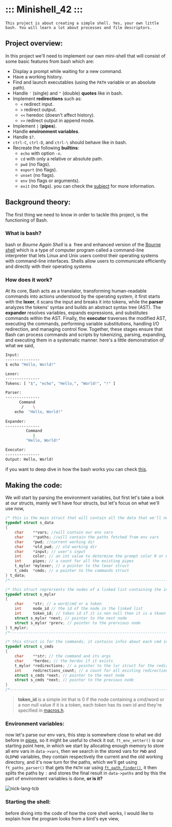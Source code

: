 # ::: Minishell_42 :::
`This project is about creating a simple shell. Yes, your own little bash. You will learn a lot about processes and file descriptors.`

## Project overview:
In this project we'll need to implement our own mini-shell that will consist of some basic features from bash which are:
- Display a prompt while waiting for a new command.
- Have a working history.
- Find and launch executables (using the `PATH` variable or an absolute path).
- Handle `'` (single) and `"` (double) **quotes** like in bash.
- Implement **redirections** such as:
    - `<` redirect input.
    - `>` redirect output.
    - `<<` heredoc (doesn't affect history).
    - `>>` redirect output in append mode.
- Implement `|` (**pipes**).
- Handle **environment variables**.
- Handle `$?`.
- `ctrl-C`, `ctrl-D`, and `ctrl-\` should behave like in bash.
- Recreate the following **builtins**:
    - `echo` with option `-n`.
    - `cd` with only a relative or absolute path.
    - `pwd` (no flags).
    - `export` (no flags).
    - `unset` (no flags).
    - `env` (no flags or arguments).
    - `exit` (no flags).
you can check the [subject](https://github.com/Reda96R/minishell/blob/main/minishell.sub.pdf) for more information.

## Background theory:
The first thing we need to know in order to tackle this project, is the functioning of Bash.

### What is bash?
bash or *Bourne Again Shell* is a  free and enhanced version of the [Bourne shell](https://searchdatacenter.techtarget.com/definition/Bourne-shell) which is a type of computer program called a command-line interpreter that lets Linux and Unix users control their operating systems with command-line interfaces. Shells allow users to communicate efficiently and directly with their operating systems

### How does it work?
At its core, Bash acts as a translator, transforming human-readable commands into actions understood by the operating system, it first starts with the **lexer**, it scans the input and breaks it into tokens, while the **parser** analyzes the tokens' syntax and builds an abstract syntax tree (AST). The **expander** resolves variables, expands expressions, and substitutes commands within the AST. Finally, the **executor** traverses the modified AST, executing the commands, performing variable substitutions, handling I/O redirection, and managing control flow. Together, these stages ensure that Bash can process commands and scripts by tokenizing, parsing, expanding, and executing them in a systematic manner.
here's a little demonstration of what we said,

```bash
Input:
---------------
$ echo "Hello, World!"

Lexer:
---------------
Tokens: [ "$", "echo", "Hello,", "World!", "!" ]

Parser:
---------------
      Command
       /    \
    echo  "Hello, World!"
     
Expander:
---------------
         Command
            |
         "Hello, World!"

Executor:
---------------
Output: Hello, World!
```
if you want to deep dive in how the bash works you can check [this](https://www.cs.purdue.edu/homes/grr/SystemsProgrammingBook/Book/Chapter5-WritingYourOwnShell.pdf).

## Making the code:
We will start by parsing the environment variables, but first let's take a look at our structs, mainly we'll have four structs, but let's focus on what we'll use now,
```c
/* this is the main struct that will contain all the data that we'll need */
typedef struct s_data
{
	char    **vars; //will contain our env vars
	char    **paths; //will contain the paths fetched from env vars
	char    *pwd; //current working dir
	char    *old_pwd; // old working dir
	char    *input; // user's input
	int     color; // an int value to determine the prompt color R or G
	int     pipes; // a count for all the existing pipes
	t_mylxr *mylexer; // a pointer to the lexer struct
	t_cmds  *cmds; // a pointer to the commands struct
} t_data;
/*---------------------------------------------------------------------*/

/* this struct reprersents the nodes of a linked list containing the input where each node contains a word/cmd/token */
typedef struct s_mylxr
{
	char    *str; // a word/cmd or a token
	int     node_id // the id of the node in the linked list 
	int     token_id; // token id if it is non null then it is a tkoen
	struct s_mylxr *next; // pointer to the next node
	struct s_mylxr *prerv; // pointer to the prervious node
} t_mylxr;
/*---------------------------------------------------------------------*/

/* this struct is for the commands, it contains infos about each cmd in the linked list */
typedef struct s_cmds
{
	char    **str; // the command and its args
	char    *herdoc; // the herdoc if it exists
	t_mylxr *redirections; // a pointer to the lxr struct for the redirections
	int     redirections_count; // a count for all existing redirections
	struct s_cmds *next; // pointer to the next node
	struct s_cmds *next; // pointer to the previous node
}
/*---------------------------------------------------------------------*/
```

> **token_id** is a simple int that is 0 if the node containing a cmd/word or a non null value if it is a token, each token has its own id and they're specified in [macros.h](https://github.com/Reda96R/minishell/blob/main/src/includes/parsing/macros.h).

### Environment variables:
now let's parse our env vars, this step is somewhere close to what we did before in [pipex](https://github.com/Reda96R/pipex), so it might be useful to check it out.
`ft_env_setter()` is our starting point here, in which we start by allocating enough memory to store all env vars in `data->vars`, then we search in the stored vars for `PWD` and `OLDPWD` variables, they contain respectively the current and the old working directory, and it's now turn for the paths, which we'll get using `ft_paths_parser()` that gets the `PATH` var using [`ft_path_finder()`](https://en.wikipedia.org/wiki/Nissan_Pathfinder), it then splits the paths by `:` and stores the final result in `data->paths` and by this the part of environment variables is done, **or is it?**

![nick-lang-tcb](https://github.com/Reda96R/minishell/assets/59890802/a2060ef4-0142-4560-8c69-a8b48c8e7af9)

### Starting the shell:
before diving into the code of how the core shell works, I would like to explain how the program looks from a bird's eye view,


